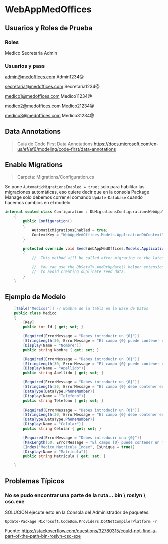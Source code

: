 # WebAppMedOffices

## Usuarios y Roles de Prueba

### Roles 
Medico
Secretaria
Admin

### Usuarios y pass
admin@medoffices.com Admin1234@

secretaria@medoffices.com Secretaria1234@

medico1@medoffices.com Medico11234@

medico2@medoffices.com Medico21234@

medico3@medoffices.com Medico31234@


## Data Annotations
> Guía de Code First Data Annotations
https://docs.microsoft.com/en-us/ef/ef6/modeling/code-first/data-annotations

## Enable Migrations

> Carpeta: Migrations/Configuration.cs

Se pone `AutomaticMigrationsEnabled = true;` solo para habilitar las migraciones automáticas, eso quiere
decir que en la consola Package Manage solo debemos correr el comando `Update-Database` cuando hacemos cambios en el modelo

```c#
internal sealed class Configuration : DbMigrationsConfiguration<WebAppMedOffices.Models.ApplicationDbContext>
    {
        public Configuration()
        {
            AutomaticMigrationsEnabled = true;
            ContextKey = "WebAppMedOffices.Models.ApplicationDbContext";
        }

        protected override void Seed(WebAppMedOffices.Models.ApplicationDbContext context)
        {
            //  This method will be called after migrating to the latest version.

            //  You can use the DbSet<T>.AddOrUpdate() helper extension method 
            //  to avoid creating duplicate seed data.
        }
    }
```

## Ejemplo de Modelo

```c#
    [Table("Medicos")] // Nombre de la tabla en la Base de Datos
    public class Medico
    {
        [Key]
        public int Id { get; set; }

        [Required(ErrorMessage = "Debes introducir un {0}")]
        [StringLength(30, ErrorMessage = "El campo {0} puede contener un máximo de {1} y un mínimo de {2} caracteres", MinimumLength = 3)]
        [Display(Name = "Nombre")]
        public string Nombre { get; set; }

        [Required(ErrorMessage = "Debes introducir un {0}")]
        [StringLength(30, ErrorMessage = "El campo {0} puede contener un máximo de {1} y un mínimo de {2} caracteres", MinimumLength = 3)]
        [Display(Name = "Apellido")]
        public string Apellido { get; set; }

        [Required(ErrorMessage = "Debes introducir un {0}")]
        [StringLength(30, ErrorMessage = "El campo {0} debe contener entre {2} y {1} caracteres", MinimumLength = 3)]
        [DataType(DataType.PhoneNumber)]
        [Display(Name = "Teléfono")]
        public string Telefono { get; set; }

        [Required(ErrorMessage = "Debes introducir un {0}")]
        [StringLength(30, ErrorMessage = "El campo {0} debe contener entre {2} y {1} caracteres", MinimumLength = 3)]
        [DataType(DataType.PhoneNumber)]
        [Display(Name = "Celular")]
        public string Celular { get; set; }

        [Required(ErrorMessage = "Debes introducir una {0}")]
        [MaxLength(50, ErrorMessage = "El campo {0} puede contener un máximo de {1} caracteres")]
        [Index("Medico_Matricula_Index", IsUnique = true)]
        [Display(Name = "Matrícula")]
        public string Matricula { get; set; }

    }
```

## Problemas Típicos
### No se pudo encontrar una parte de la ruta… bin \ roslyn \ csc.exe
SOLUCIÓN ejecute esto en la Consola del Administrador de paquetes:

```
Update-Package Microsoft.CodeDom.Providers.DotNetCompilerPlatform -r
```

Fuente: https://stackoverflow.com/questions/32780315/could-not-find-a-part-of-the-path-bin-roslyn-csc-exe
